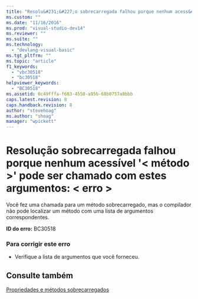 ```yaml
---
title: "Resolu&#231;&#227;o sobrecarregada falhou porque nenhum acess&#237;vel &#39;&lt; m&#233;todo &gt;&#39; pode ser chamado com estes argumentos: &lt; erro &gt; | Microsoft Docs"
ms.custom: ""
ms.date: "11/16/2016"
ms.prod: "visual-studio-dev14"
ms.reviewer: ""
ms.suite: ""
ms.technology: 
  - "devlang-visual-basic"
ms.tgt_pltfrm: ""
ms.topic: "article"
f1_keywords: 
  - "vbc30518"
  - "bc30518"
helpviewer_keywords: 
  - "BC30518"
ms.assetid: 0c49fffa-f683-4550-a95b-68b0757a8bbb
caps.latest.revision: 8
caps.handback.revision: 8
author: "stevehoag"
ms.author: "shoag"
manager: "wpickett"
---
```

# Resolu&#231;&#227;o sobrecarregada falhou porque nenhum acess&#237;vel &#39;&lt; m&#233;todo &gt;&#39; pode ser chamado com estes argumentos: &lt; erro &gt;
Você fez uma chamada para um método sobrecarregado, mas o compilador não pode localizar um método com uma lista de argumentos correspondentes.  
  
 **ID do erro:** BC30518  
  
### Para corrigir este erro  
  
-   Verifique a lista de argumentos que você forneceu.  
  
## Consulte também  
 [Propriedades e métodos sobrecarregados](/dotnet/visual-basic/programming-guide/language-features/objects-and-classes/overloaded-properties-and-methods)